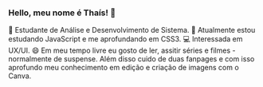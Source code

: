 ### Hello, meu nome é Thaís! 👋

<!--
**zarosthais/zarosthais** is a ✨ _special_ ✨ repository because its `README.md` (this file) appears on your GitHub profile.

Here are some ideas to get you started:

- 🔭 I’m currently working on ...
- 🌱 I’m currently learning ...
- 👯 I’m looking to collaborate on ...
- 🤔 I’m looking for help with ...
- 💬 Ask me about ...
- 📫 How to reach me: ...
-  Pronouns: ...
- ⚡ Fun fact: ...
-->

📕 Estudante de Análise e Desenvolvimento de Sistema.
🌱 Atualmente estou estudando JavaScript e me aprofundando em CSS3.
💻 Interessada em UX/UI.
😄 Em meu tempo livre eu gosto de ler, assitir séries e filmes - normalmente de suspense. Além disso cuido de duas fanpages e com isso aprofundo meu conhecimento em edição e criação de imagens com o Canva. 
